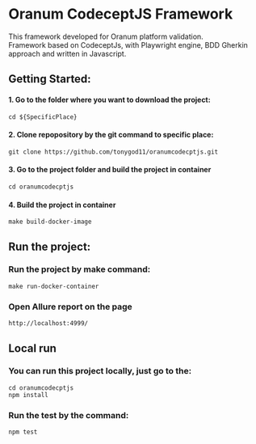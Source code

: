 # Oranum CodeceptJS Framework
 This framework developed for Oranum platform validation.  
 Framework based on CodeceptJs, with Playwright engine, BDD Gherkin approach and written in Javascript.

## Getting Started:
#### 1. Go to the folder where you want to download the project:
    cd ${SpecificPlace}
#### 2. Clone repopository by the git command to specific place:
    git clone https://github.com/tonygod11/oranumcodecptjs.git
#### 3. Go to the project folder and build the project in container
    cd oranumcodecptjs
#### 4. Build the project in container
    make build-docker-image

## Run the project:
### Run the project by make command:
    make run-docker-container

### Open Allure report on the page
    http://localhost:4999/

## Local run
### You can run this project locally, just go to the:
    cd oranumcodecptjs
    npm install

### Run the test by the command:
    npm test
